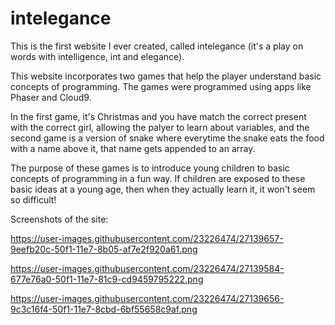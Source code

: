 # intelegance



This is the first website I ever created, called intelegance (it's a play on words with intelligence, int and elegance). 

This website incorporates two games that help the player understand basic concepts of programming. The games were programmed using apps like Phaser and Cloud9. 

In the first game, it's Christmas and you have match the correct present with the correct girl, allowing the palyer to learn about variables, and the second game is a version of snake where everytime the snake eats the food with a name above it, that name gets appended to an array. 

The purpose of these games is to introduce young children to basic concepts of programming in a fun way. If children are exposed to these basic ideas at a young age, then when they actually learn it, it won't seem so difficult! 


Screenshots of the site:

https://user-images.githubusercontent.com/23226474/27139657-9eefb20c-50f1-11e7-8b05-af7e2f920a61.png

https://user-images.githubusercontent.com/23226474/27139584-677e76a0-50f1-11e7-81c9-cd9459795222.png

https://user-images.githubusercontent.com/23226474/27139656-9c3c16f4-50f1-11e7-8cbd-6bf55658c9af.png

